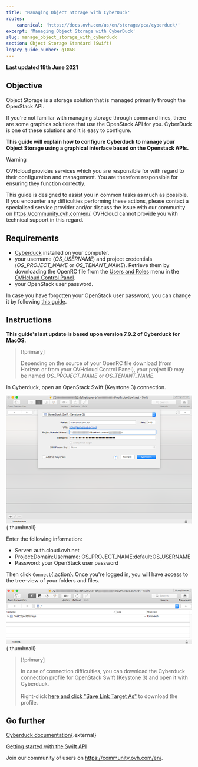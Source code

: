 ```yaml
---
title: 'Managing Object Storage with CyberDuck'
routes:
    canonical: 'https://docs.ovh.com/us/en/storage/pca/cyberduck/'
excerpt: 'Managing Object Storage with CyberDuck'
slug: manage_object_storage_with_cyberduck
section: Object Storage Standard (Swift)
legacy_guide_number: g1868
---
```


**Last updated 18th June 2021**

## Objective

Object Storage is a storage solution that is managed primarily through the OpenStack API.

If you're not familiar with managing storage through command lines, there are some graphics solutions that use the OpenStack API for you. CyberDuck is one of these solutions and it is easy to configure.

**This guide will explain how to configure Cyberduck to manage your Object Storage using a graphical interface based on the Openstack APIs.**

> [!warning]
>
> OVHcloud provides services which you are responsible for with regard to their configuration and management. You are therefore responsible for ensuring they function correctly.
>
> This guide is designed to assist you in common tasks as much as possible. If you encounter any difficulties performing these actions, please contact a specialised service provider and/or discuss the issue with our community on https://community.ovh.com/en/. OVHcloud cannot provide you with technical support in this regard.
>

## Requirements

- [Cyberduck](https://cyberduck.io/) installed on your computer.
- your username (*OS_USERNAME*) and project credentials (*OS_PROJECT_NAME* or *OS_TENANT_NAME*). Retrieve them by downloading the OpenRC file from the [Users and Roles](https://docs.ovh.com/us/en/public-cloud/set-openstack-environment-variables/#step-1-retrieve-the-variables) menu in the [OVHcloud Control Panel](https://ca.ovh.com/auth/?action=gotomanager&from=https://www.ovh.com/world/&ovhSubsidiary=we).
- your OpenStack user password.

In case you have forgotten your OpenStack user password, you can change it by following [this guide](https://docs.ovh.com/us/en/public-cloud/change-openstack-user-password/).

## Instructions

**This guide's last update is based upon version 7.9.2 of Cyberduck for MacOS.**

> [!primary]
>
> Depending on the source of your OpenRC file download (from Horizon or from your OVHcloud Control Panel), your project ID may be named *OS_PROJECT_NAME* or *OS_TENANT_NAME*.
>

In Cyberduck, open an OpenStack Swift (Keystone 3) connection.

![pca-cyberduck](images/login.png){.thumbnail}

Enter the following information:

- Server: auth.cloud.ovh.net
- Project:Domain:Username: OS_PROJECT_NAME:default:OS_USERNAME
- Password: your OpenStack user password

Then click `Connect`{.action}. Once you're logged in, you will have access to the tree-view of your folders and files.

![pca-cyberduck](images/successful-login.png){.thumbnail}

> [!primary]
>
> In case of connection difficulties, you can download the Cyberduck connection profile for OpenStack Swift (Keystone 3) and open it with Cyberduck.
> <br><br>Right-click <a href="https://trac.cyberduck.io/browser/shelves/02.2020/profiles/default/Openstack%20Swift%20(Keystone%203).cyberduckprofile?rev=48724&order=name" download>here and click "Save Link Target As"</a> to download the profile.
>

## Go further

[Cyberduck documentation](https://trac.cyberduck.io/wiki/help/en){.external}

[Getting started with the Swift API](https://docs.ovh.com/us/en/public-cloud/getting_started_with_the_swift_api/)

Join our community of users on <https://community.ovh.com/en/>.
